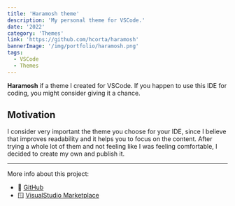 ```yaml
---
title: 'Haramosh theme'
description: 'My personal theme for VSCode.'
date: '2022'
category: 'Themes'
link: 'https://github.com/hcorta/haramosh'
bannerImage: '/img/portfolio/haramosh.png'
tags:
  - VSCode
  - Themes
---
```


**Haramosh** if a theme I created for VSCode. If you happen to use this IDE for coding, you might consider giving it a chance.

## Motivation

I consider very important the theme you choose for your IDE, since I believe that improves readability and it helps you to focus on the content. After trying a whole lot of them and not feeling like I was feeling comfortable, I decided to create my own and publish it.

***

More info about this project:

- 🐙 [GitHub](https://github.com/hcorta/haramosh)
- 🪟 [VisualStudio Marketplace](https://marketplace.visualstudio.com/items?itemName=hcorta.haramosh-theme)
